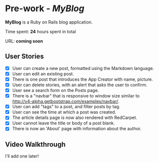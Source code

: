 # Pre-work - *MyBlog*


**MyBlog** is a Ruby on Rails blog application.

Time spent: **24** hours spent in total

URL: **coming soon**

## User Stories

* [x] User can create a new post, formatted using the Markdown language.
* [x] User can edit an existing post.
* [x] There is one post that introduces the App Creator with name, picture.
* [x] User can delete stories, with an alert that asks the user to confirm.
* [x] User see a search form on the Posts page.
* [x] There is a "navbar" that is responsive to window size similar to http://v4-alpha.getbootstrap.com/examples/navbar/.
* [x] User can add "tags" to a post, and filter posts by tag.
* [x] User can see the time at which a post was created.
* [x] The article details page is now also rendered with RedCarpet.
* [x] User cannot leave the title or body of a post blank.
* [x] There is now an 'About' page with information about the author.

## Video Walkthrough

I'll add one later!
